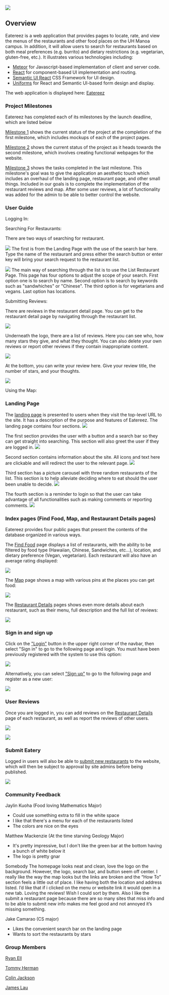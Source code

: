 ![](images/landing-page.png)
## Overview 

Eatereez is a web application that provides pages to locate, rate, and view the menus of the restaurants and other food places on the UH Manoa campus. In addition, it will allow users to search for restaurants based on both meal preferences (e.g. burrito) and dietary restrictions (e.g. vegetarian, gluten-free, etc.).  It illustrates various technologies including:

* [Meteor](https://www.meteor.com/) for Javascript-based implementation of client and server code. 
* [React](https://reactjs.org/) for component-based UI implementation and routing.
* [Semantic UI React](https://react.semantic-ui.com/) CSS Framework for UI design.
* [Uniforms](https://uniforms.tools/) for React and Semantic UI-based form design and display.

The web application is displayed here:
[Eatereez](http://eatereez.meteorapp.com/#/)

### Project Milestones

Eatereez has completed each of its milestones by the launch deadline, which are listed below
 
[Milestone 1](https://github.com/nutrition-positions/eatereez/projects/1) shows the current status of the project at the completion of the first milestone, which includes mockups of each of the project pages.

[Milestone 2](https://github.com/nutrition-positions/eatereez/projects/2) shows the current status of the project as it heads towards the second milestone, which involves creating functional webpages for the website.

[Milestone 3](https://github.com/nutrition-positions/eatereez/projects/3) shows the tasks completed in the last milestone. This milestone's goal was to give the application an aesthetic touch which includes an overhaul of the landing page, restaurant page, and other small things. Included in our goals is to complete the implementation of the restaurant reviews and map. After some user reviews, a lot of functionality was added for the admin to be able to better control the website.

### User Guide

Logging In:

Searching For Restaurants:

There are two ways of searching for restaurant. 

![](images/LandingPage-Greet.png)
The first is from the Landing Page with the use of the search bar here. Type the name of the restaurant and press either the search button or enter key will bring your search request to the restaurant list.

![](images/ListRestaurant-Filters.png)
The main way of searching through the list is to use the List Restaurant Page. This page has four options to adjust the scope of your search. First option one is to search by name. Second option is to search by keywords such as "sandwhiches" or "Chinese". The third option is for vegetarians and vegans. Last option has locations.

Submitting Reviews:

There are reviews in the restaurant detail page. You can get to the restaurant detail page by navigating through the restaurant list.

![](images/RestaurantDetails-M3.png)

Underneath the logo, there are a list of reviews. Here you can see who, how many stars they give, and what they thought. You can also delete your own reviews or report other reviews if they contain inappropriate content.

![](images/Reviews.png)

At the bottom, you can write your review here. Give your review title, the number of stars, and your thoughts.

![](images/SubmittingReview.png)

Using the Map:


### Landing Page

The [landing page](http://eatereez.meteorapp.com/#/) is presented to users when they visit the top-level URL to the site. It has a description of the purpose and features of Eatereez. The landing page contains four sections. 
![](images/LandingPage-M3.png)

The first section provides the user with a button and a search bar so they can get straight into searching. This section will also greet the user if they are logged in.
![](images/LandingPage-GreetUser.png)

Second section contains information about the site. All icons and text here are clickable and will redirect the user to the relevant page. 
![](images/LandingPage-Info1.png)

Third section has a picture carousel with three random restaurants of the list. This section is to help alleviate deciding where to eat should the user been unable to decide. 
![](images/LandingPage-Random.png)

The fourth section is a reminder to login so that the user can take advantage of all functionalities such as making comments or reporting comments.
![](images/LandingPage-Info2.png)

### Index pages (Find Food, Map, and Restaurant Details pages)

Eatereez provides four public pages that present the contents of the database organized in various ways. 

The [Find Food](http://eatereez.meteorapp.com/#/food) page displays a list of restaurants, with the ability to be filtered by food type (Hawaiian, Chinese, Sandwiches, etc...), location, and dietary preference (Vegan, vegetarian). Each restaurant will also have an average rating displayed:

![](images/ListRestaurant-M3.png)

The [Map](http://eatereez.meteorapp.com/#/map) page shows a map with various pins at the places you can get food:

![](images/Map-MS2.png)

The [Restaurant Details](http://eatereez.meteorapp.com/#/details/cd8Yp98TZpR4fnpqT) pages shows even more details about each restaurant, such as their menu, full description and the full list of reviews:

![](images/RestaurantDetails-M3.png)

### Sign in and sign up

Click on the ["Login"](http://eatereez.meteorapp.com/#/signin) button in the upper right corner of the navbar, then select "Sign in" to go to the following page and login. You must have been previously registered with the system to use this option:
 
![](images/signin-page.png)
  
Alternatively, you can select ["Sign up"](http://eatereez.meteorapp.com/#/signup) to go to the following page and register as a new user:

![](images/signup-page.png)

### User Reviews

Once you are logged in, you can add reviews on the [Restaurant Details](http://eatereez.meteorapp.com/#/) page of each restaurant, as well as report the reviews of other users.

![](images/submit-review-page.png)

![](images/report-page.png)

### Submit Eatery

Logged in users will also be able to [submit new restaurants](http://eatereez.meteorapp.com/#/submit-restaurant) to the website, which will then be subject to approval by site admins before being published.

![](images/submit-eatery-page.png)

### Community Feedback

Jaylin Kuoha (Food loving Mathematics Major)
- Could use something extra to fill in the white space
- I like that there's a menu for each of the restaurants listed
- The colors are nice on the eyes

Matthew Mackenzie (At the time starving Geology Major)
- It's pretty impressive, but I don't like the green bar at the bottom having a bunch of white below it
- The logo is pretty gnar

Somebody
The homepage looks neat and clean, love the logo on the background.  However, the logo, search bar, and button seem off center. I really like the way the map looks but the links are broken and the “How To” section feels a little out of place.  I like having both the location and address listed.  I’d like that if i clicked on the menu or website link it would open in a new tab.   Loving the reviews! Wish I could sort by them.  Also I like the submit a restaurant page because there are so many sites that miss info and to be able to submit new info makes me feel good and not annoyed it’s missing something.

Jake Camarao (CS major)
- Likes the convenient search bar on the landing page
- Wants to sort the restaurants by stars

### Group Members
[Ryan Ell](https://ryanell.github.io)

[Tommy Herman](https://hermantw.github.io)

[Colin Jackson](https://colinj23.github.io)

[James Lau](https://jklaulau.github.io)


